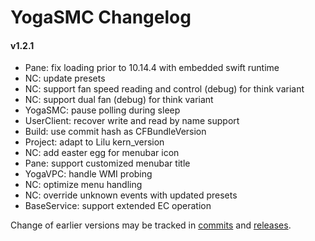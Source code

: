 YogaSMC Changelog
============================

#### v1.2.1
- Pane: fix loading prior to 10.14.4 with embedded swift runtime
- NC: update presets
- NC: support fan speed reading and control (debug) for think variant  
- NC: support dual fan (debug) for think variant
- YogaSMC: pause polling during sleep
- UserClient: recover write and read by name support
- Build: use commit hash as CFBundleVersion
- Project: adapt to Lilu kern_version
- NC: add easter egg for menubar icon
- Pane: support customized menubar title
- YogaVPC: handle WMI probing
- NC: optimize menu handling
- NC: override unknown events with updated presets
- BaseService: support extended EC operation

Change of earlier versions may be tracked in [commits](https://github.com/zhen-zen/YogaSMC/commits/master) and [releases](https://github.com/zhen-zen/YogaSMC/releases).
